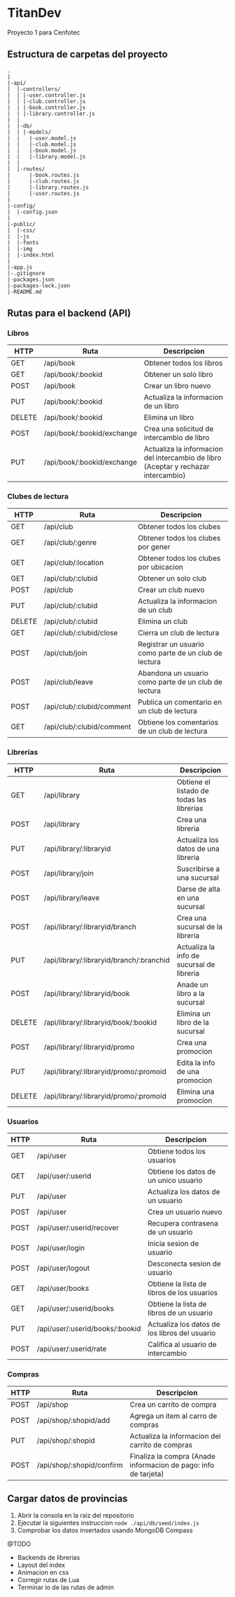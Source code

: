 # TitanDev
Proyecto 1 para Cenfotec

## Estructura de carpetas del proyecto
```
.
|
|-api/
|  |-controllers/
|  | |-user.controller.js
|  | |-club.controller.js
|  | |-book.controller.js
|  | |-library.controller.js
|  |
|  |-db/
|  | |-models/
|  |   |-user.model.js
|  |   |-club.model.js
|  |   |-book.model.js
|  |   |-library.model.js
|  |
|  |-routes/
|      |-book.routes.js
|      |-club.routes.js
|      |-library.routes.js
|      |-user.routes.js
|
|-config/
|  |-config.json
|
|-public/
|  |-css/
|  |-js
|  |-fonts
|  |-img
|  |-index.html
|
|-app.js
|-.gitignore
|-packages.json
|-packages-lock.json
|-README.md
```

## Rutas para el backend (API)

### Libros

HTTP | Ruta | Descripcion 
---- | ---- | -------------
GET | /api/book | Obtener todos los libros
GET | /api/book/:bookid | Obtener un solo libro
POST | /api/book | Crear un libro nuevo
PUT  | /api/book/:bookid | Actualiza la informacion de un libro
DELETE | /api/book/:bookid | Elimina un libro
POST | /api/book/:bookid/exchange | Crea una solicitud de intercambio de libro
PUT | /api/book/:bookid/exchange | Actualiza la informacion del intercambio de libro (Aceptar y rechazar intercambio)

### Clubes de lectura
HTTP | Ruta | Descripcion 
---- | ---- | -------------
GET | /api/club | Obtener todos los clubes
GET | /api/club/:genre | Obtener todos los clubes por gener
GET | /api/club/:location | Obtener todos los clubes por ubicacion
GET | /api/club/:clubid | Obtener un solo club
POST | /api/club | Crear un club nuevo
PUT | /api/club/:clubid | Actualiza la informacion de un club
DELETE | /api/club/:clubid | Elimina un club
GET | /api/club/:clubid/close | Cierra un club de lectura
POST | /api/club/join | Registrar un usuario como parte de un club de lectura
POST | /api/club/leave | Abandona un usuario como parte de un club de lectura
POST | /api/club/:clubid/comment | Publica un comentario en un club de lectura
GET | /api/club/:clubid/comment | Obtiene los comentarios de un club de lectura

### Librerias
HTTP | Ruta | Descripcion 
---- | ---- | -------------
GET | /api/library | Obtiene el listado de todas las librerias
POST | /api/library | Crea una libreria
PUT | /api/library/:libraryid | Actualiza los datos de una libreria
POST | /api/library/join | Suscribirse a una sucursal
POST | /api/library/leave | Darse de alta en una sucursal
POST | /api/library/:libraryid/branch | Crea una sucursal de la libreria
PUT | /api/library/:libraryid/branch/:branchid | Actualiza la info de sucursal de libreria
POST | /api/library/:libraryid/book | Anade un libro a la sucursal
DELETE | /api/library/:libraryid/book/:bookid | Elimina un libro de la sucursal
POST | /api/library/:libraryid/promo | Crea una promocion
PUT | /api/library/:libraryid/promo/:promoid | Edita la info de una promocion
DELETE | /api/library/:libraryid/promo/:promoid | Elimina una promocion

### Usuarios
HTTP | Ruta | Descripcion 
---- | ---- | -------------
GET | /api/user | Obtiene todos los usuarios
GET | /api/user/:userid | Obtiene los datos de un unico usuario
PUT | /api/user | Actualiza los datos de un usuario
POST | /api/user | Crea un usuario nuevo
POST | /api/user/:userid/recover | Recupera contrasena de un usuario
POST | /api/user/login | Inicia sesion de usuario
POST | /api/user/logout | Desconecta sesion de usuario
GET | /api/user/books | Obtiene la lista de libros de los usuarios
GET | /api/user/:userid/books | Obtiene la lista de libros de un usuario
PUT | /api/user/:userid/books/:bookid | Actualiza los datos de los libros del usuario
POST | /api/user/:userid/rate | Califica al usuario de intercambio

### Compras
HTTP | Ruta | Descripcion 
---- | ---- | -------------
POST | /api/shop | Crea un carrito de compra
POST | /api/shop/:shopid/add | Agrega un item al carro de compras
PUT | /api/shop/:shopid | Actualiza la informacion del carrito de compras
POST | /api/shop/:shopid/confirm | Finaliza la compra (Anade informacion de pago: info de tarjeta)


## Cargar datos de provincias
1. Abrir la consola en la raiz del repositorio
2. Ejecutar la siguientes instruccion `node ./api/db/seed/index.js`
3. Comprobar los datos insertados usando MongoDB Compass


@TODO
- Backends de librerias
- Layout del index
- Animacion en css
- Corregir rutas de Lua
- Terminar lo de las rutas de admin
